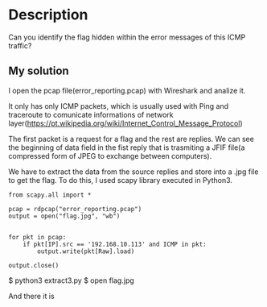 # Description
Can you identify the flag hidden within the error messages of this ICMP traffic?

## My solution
I open the pcap file(error_reporting.pcap) with Wireshark and analize it.

It only has only ICMP packets, which is usually used with Ping and traceroute to comunicate informations of network layer(https://pt.wikipedia.org/wiki/Internet_Control_Message_Protocol)

The first packet is a request for a flag and the rest are replies. We can see the beginning of data field in the fist reply that is trasmiting a JFIF file(a compressed form of JPEG to exchange between computers).

We have to extract the data from the source replies and store into a .jpg file to get the flag. To do this, I used scapy library executed in Python3.

```
from scapy.all import *

pcap = rdpcap("error_reporting.pcap")
output = open("flag.jpg", "wb")


for pkt in pcap:
	if pkt[IP].src == '192.168.10.113' and ICMP in pkt:
		output.write(pkt[Raw].load)

output.close() 
```
$ python3 extract3.py
$ open flag.jpg

And there it is


